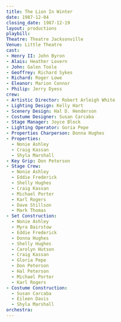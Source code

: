 ```yaml
---
title: The Lion In Winter
date: 1987-12-04
closing_date: 1987-12-19
layout: productions
playbill:
Theatre: Theatre Jacksonville
Venue: Little Theatre
cast:
- Henry II: John Byron
- Alais: Heather Lovern
- John: Galen Toole
- Geoffrey: Richard Sykes
- Richard: Roger Lowe
- Eleanor: Marion Connor
- Philip: Jerry Dyess
crew:
- Artistic Director: Robert Arleigh White
- Lighting Design: Kelly Hart
- Scenery Design: Hal D. Henderson
- Costume Designer: Susan Carcaba
- Stage Manager: Joyce Block
- Lighting Operator: Goria Pepe
- Properties Charperson: Donna Hughes
- Properties:
  - Nonie Ashley
  - Craig Kassan
  - Shyla Marshall
- Key Grip: Don Peterson
- Stage Crew:
  - Nonie Ashley
  - Eddie Frederick
  - Shelly Hughes
  - Craig Kassan
  - Michael Porter
  - Karl Rogers
  - Dave Stillson
  - Mark Thomas
- Set Construction:
  - Nonie Ashley
  - Myra Bairstow
  - Eddie Frederick
  - Donna Hughes
  - Shelly Hughes
  - Carolyn Hutson
  - Craig Kassan
  - Gloria Pepe
  - Don Peterson
  - Hal Peterson
  - Michael Porter
  - Karl Rogers
- Costume Construction:
  - Susan Carcaba
  - Eileen Davis
  - Shyla Marshall
orchestra:
---
```


